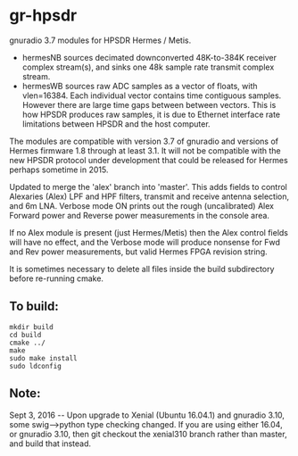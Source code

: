 gr-hpsdr
========

gnuradio 3.7 modules for HPSDR Hermes / Metis.

* hermesNB  sources decimated downconverted 48K-to-384K receiver complex stream(s), and sinks one 48k sample rate transmit complex stream.
* hermesWB  sources raw ADC samples as a vector of floats, with vlen=16384. Each individual vector contains time contiguous samples. However there are large time gaps between between vectors. This is how HPSDR produces raw samples, it is due to Ethernet interface rate limitations between HPSDR and the host computer.

The modules are compatible with version 3.7 of gnuradio and versions of Hermes firmware 1.8 through at least 3.1. It will not be compatible with the new HPSDR protocol under development that could be released for Hermes perhaps sometime in 2015.

Updated to merge the 'alex' branch into 'master'. This adds fields to control Alexaries (Alex) LPF and HPF filters, transmit and receive antenna selection, and 6m LNA. Verbose mode ON prints out the rough (uncalibrated) Alex Forward power and Reverse power measurements in the console area.

If no Alex module is present (just Hermes/Metis) then the Alex control fields will have no effect, and the Verbose mode will produce nonsense for Fwd and Rev power measurements, but valid Hermes FPGA revision string.

It is sometimes necessary to delete all files inside the build subdirectory before re-running cmake.

To build:
---------

    mkdir build 
    cd build 
    cmake ../ 
    make 
    sudo make install 
    sudo ldconfig 

Note:
-----

Sept 3, 2016  --  Upon upgrade to Xenial (Ubuntu 16.04.1) and gnuradio 3.10, some swig-->python type checking changed. If you are using either 16.04,
or gnuradio 3.10, then git checkout the xenial310 branch rather than master, and build that instead.

